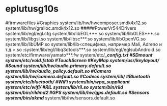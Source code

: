 # eplutusg10s
#firmwarefiles
#Graphics
system/lib/hw/hwcomposer.smdk4x12.so 
system/lib/hw/gralloc.smdk4x12.so
#####PowerVr544Drivers
system/lib/egl/egl.cfg 
system/lib/libEGL***.so 
system/lib/libGLES***.so 
system/lib/libgsl.so 
system/lib/libsc***.so
system/lib/libOpenVG.so
system/lib/libUMP.so
system/lib/lib<специфика, например Mali, Adreno и т.д.>.so
:system/lib/egl/libq3dtools***.so
system/lib/egl/eglsubAndroid.so
system/etc/firmware/yamato***.fw
system/etc/***_config.txt
#SDmount
system/etc/vold.fstab
#TouchScreen
#KeyMap
system/usr/keylayout/
#Sound
system/lib/hw/audio.primary.default.so
system/lib/hw/audio_policy.default.so
#Camera
system/lib/hw/camera.default.so
#Codecs
system/lib/
#Bluetooth
system/etc/bluetooth/
#WiFi
system/bin/wpa_supplicant
system/etc/wifi/
#RIL
system/lib/***ril***.so
system/bin/rild
system/bin/rildmd2
#GPS
system/lib/hw/gps.default.so
#Sensors
system/bin/akmd***
system/lib/hw/sensors.default.so


